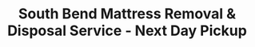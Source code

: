 ---
layout: location.njk
title: "South Bend Mattress Removal & Disposal Service - Next Day Pickup"
description: "Professional mattress removal in South Bend, IN. Serving Notre Dame's university town with next-day pickup and 100% recycling. Licensed service "
permalink: /mattress-removal/indiana/south-bend/
city: South Bend
state: Indiana
stateAbbreviation: IN
stateSlug: indiana
tier: 2
coordinates:
  lat: 41.6764
  lng: -86.2520
pricing:
  startingPrice: 125
  single: 125
  queen: 155
  king: 180
  boxSpring: 30
neighborhoods:
  - name: "Downtown South Bend"
    zipCodes: ["46601"]
  - name: "Near Northwest"
    zipCodes: ["46628"]
  - name: "River Park"
    zipCodes: ["46615"]
  - name: "Far Northwest"
    zipCodes: ["46628"]
  - name: "Keller Park"
    zipCodes: ["46628"]
  - name: "Northeast"
    zipCodes: ["46617"]
  - name: "Wayne Street District"
    zipCodes: ["46601"]
  - name: "Notre Dame Area"
    zipCodes: ["46617"]
  - name: "St. Joseph River District"
    zipCodes: ["46615"]
  - name: "Mishawaka Avenue Corridor"
    zipCodes: ["46615", "46616"]
  - name: "Bowman Creek"
    zipCodes: ["46635"]
  - name: "Sunnymede"
    zipCodes: ["46614"]
  - name: "Portage Avenue"
    zipCodes: ["46628"]
  - name: "LaSalle Avenue"
    zipCodes: ["46617"]
  - name: "Jefferson Boulevard"
    zipCodes: ["46601"]
  - name: "Washington Street"
    zipCodes: ["46601"]
  - name: "Riverside"
    zipCodes: ["46615"]
  - name: "East Bank"
    zipCodes: ["46617"]
  - name: "West Side"
    zipCodes: ["46619"]
  - name: "Studebaker District"
    zipCodes: ["46635"]
zipCodes: [46601, 46613, 46614, 46615, 46616, 46617, 46619, 46628, 46635, 46637]
recyclingPartners:
  - South Bend Solid Waste Division
  - St. Joseph County SWMD
  - Private Mattress Recycling Facilities
localRegulations: "South Bend residents receive weekly trash collection with one free monthly bulky item pickup through the city's 311 system. St. Joseph County regulations prohibit open dumping and require disposal at permitted facilities. Without Indiana's Bye Bye Mattress program, residents depend on city bulk service that often sends mattresses to landfills. Why settle for monthly scheduling limits when you need immediate pickup? Our next-day professional service eliminates waiting periods, provides guaranteed 100% recycling instead of landfill disposal, and includes full-service indoor removal. Perfect for Notre Dame's academic community that values environmental responsibility and flexible scheduling."
nearbyCities:
  - name: Indianapolis
    slug: indianapolis
    distance: 90
    isSuburb: false
  - name: Fort Wayne
    slug: fort-wayne
    distance: 110
    isSuburb: false
  - name: Gary
    slug: gary
    distance: 45
    isSuburb: false
reviews:
  count: 312
  featured:
    - text: "Notre Dame faculty member here. End of semester meant replacing guest room mattresses before family visits. Called Thursday, pickup Friday morning. Seamless process that worked around university schedule."
      author: "Dr. Patricia W."
      neighborhood: "Notre Dame Area"
    - text: "River Park resident renovating after flood damage last year. City bulk pickup limited to once monthly but we had multiple mattresses. These professionals handled everything in two days with complete recycling."
      author: "Marcus J."
      neighborhood: "River Park"
    - text: "Moving from student housing near campus to first apartment downtown. Tight timeline between lease dates. Scheduled pickup online, mattress gone next day. Perfect for busy grad students."
      author: "Elena S."
      neighborhood: "Downtown South Bend"
faqs:
  - question: "How does pickup work around Notre Dame's academic calendar?"
    answer: "We understand university timing - student move-outs, faculty transitions, semester breaks. Next-day scheduling accommodates tight academic deadlines without waiting for city's monthly bulk pickup limits."
  - question: "Do you serve all South Bend neighborhoods and St. Joseph County?"
    answer: "Absolutely. From Notre Dame area and River Park to downtown and every neighborhood along the St. Joseph River, we serve the entire South Bend metro throughout St. Joseph County."
  - question: "Can you coordinate with university housing timelines?"
    answer: "Yes. Graduate housing transitions, faculty relocations, semester-end deadlines - we sync with academic schedules that don't match standard city bulk pickup availability."
  - question: "What's included beyond basic removal?"
    answer: "Full-service pickup from any floor, transportation, and 100% mattress recycling. No city-style monthly limits or preparation requirements."
  - question: "How does recycling work compared to county disposal requirements?"
    answer: "St. Joseph County requires permitted facility disposal, but most facilities landfill mattresses. We guarantee 100% recycling - springs become steel products, foam becomes padding, fabric becomes insulation."
  - question: "Do you accommodate Notre Dame event schedules?"
    answer: "Certainly. Home game weekends, graduation ceremonies, major campus events - we schedule around South Bend's unique university-town rhythm and visitor patterns."
  - question: "Can you handle multi-story buildings and campus-area apartments?"
    answer: "Our team navigates university district complexes, historic downtown buildings, and riverfront properties common in South Bend's diverse housing landscape."
  - question: "How does your service compare to city bulk pickup?"
    answer: "Immediate next-day availability vs. monthly limits, professional indoor removal, and guaranteed recycling rather than standard county disposal methods."
pageContent:
  heroDescription: "Notre Dame professor upgrading your campus-area home? Downtown South Bend resident renovating along the St. Joseph River? Next-day mattress removal with complete recycling serves this university town's unique rhythm."
  aboutService: "<p>Academic calendars don't wait for monthly bulk pickup schedules. South Bend, home to 103,415 residents and the legendary Fighting Irish, operates on university time - semester transitions, faculty moves, student housing changes. This St. Joseph River city, transformed from its Studebaker manufacturing past into a healthcare and education hub, deserves service matching its distinctive pace.</p><p>Whether you're managing a historic downtown renovation, handling post-flood River Park restoration, or coordinating faculty housing near campus, we navigate South Bend's unique character. Our next-day pickup eliminates city service limitations while providing 100% mattress recycling that supports this environmentally conscious university community.</p>"
  serviceAreasIntro: "Covering every South Bend district - from Notre Dame's campus borders to River Park's scenic corridors, downtown's historic core to St. Joseph County's diverse neighborhoods."
  regulationsCompliance: "We streamline South Bend's 311 bulk pickup process and exceed St. Joseph County's permitted disposal requirements with immediate scheduling when city limits don't match your timeline."
  environmentalImpact: "<p>Notre Dame's sustainability leadership extends throughout South Bend's community values. Unlike standard county disposal at permitted landfills, we recycle every component - steel springs become manufacturing materials, memory foam transforms into carpet padding, fabric converts to insulation products.</p><p>This approach serves South Bend residents facing semester deadlines, post-industrial neighborhood revitalization, and River Park flood recovery projects. No monthly scheduling limitations, no county dump requirements - just responsible service matching this university town's environmental consciousness and diverse community needs.</p>"
  howItWorksScheduling: "Flexible next-day availability works around Notre Dame's academic calendar, South Bend's event schedules, and St. Joseph River community timelines."
  howItWorksService: "Professional coordination with university district housing, historic downtown buildings, riverfront properties, and the scheduling complexities of South Bend's academic-community blend."
  howItWorksDisposal: "Complete mattress recycling at certified facilities - every material becomes new products with zero landfill impact, supporting the environmental leadership South Bend's university community expects."
  sidebarStats:
    mattressesRemoved: 890
---